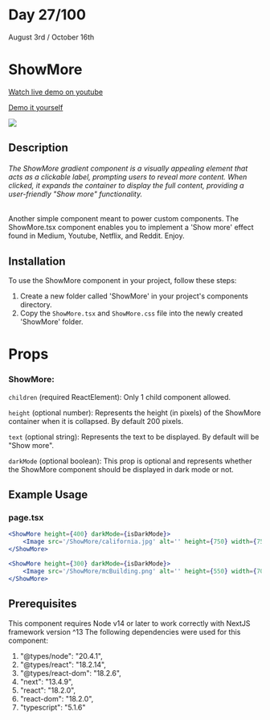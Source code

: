 # Day 27/100

August 3rd / October 16th

# ShowMore
<a href="https://youtu.be/UK7svbfuLI0" target="_blank">Watch live demo on youtube</a>

<a href="https://100daysofcomponents.netlify.app/ShowMore" target="_blank">Demo it yourself</a>

<a href="https://100daysofcomponents.netlify.app/ShowMore" target="_blank"><img src="https://cdn.discordapp.com/attachments/715319623637270638/1136780128052060320/image.png"/></a>  

## Description 

###### The ShowMore gradient component is a visually appealing element that acts as a clickable label, prompting users to reveal more content. When clicked, it expands the container to display the full content, providing a user-friendly "Show more" functionality.

Another simple component meant to power custom components. The ShowMore.tsx component enables you to implement a 'Show more' effect found in Medium, Youtube, Netflix, and Reddit. Enjoy.

## Installation 

To use the ShowMore component in your project, follow these steps:

1. Create a new folder called 'ShowMore' in your project's components directory.
2. Copy the `ShowMore.tsx` and `ShowMore.css` file into the newly created 'ShowMore' folder.

# Props 
### ShowMore:
`children` (required ReactElement): Only 1 child component allowed.

`height` (optional number): Represents the height (in pixels) of the ShowMore container when it is collapsed. By default 200 pixels.

`text` (optional string): Represents the text to be displayed. By default will be "Show more".

`darkMode` (optional boolean): This prop is optional and represents whether the ShowMore component should be displayed in dark mode or not.  

## Example Usage 
### page.tsx
```jsx
<ShowMore height={400} darkMode={isDarkMode}>
    <Image src='/ShowMore/california.jpg' alt='' height={750} width={750} />
</ShowMore>

<ShowMore height={300} darkMode={isDarkMode}>
    <Image src='/ShowMore/mcBuilding.png' alt='' height={550} width={700} />
</ShowMore>
```

## Prerequisites
This component requires Node v14 or later to work correctly with NextJS framework version ^13
The following dependencies were used for this component:
1. "@types/node": "20.4.1",
2. "@types/react": "18.2.14",
3. "@types/react-dom": "18.2.6",
4. "next": "13.4.9",
5. "react": "18.2.0",
6. "react-dom": "18.2.0",
7. "typescript": "5.1.6"